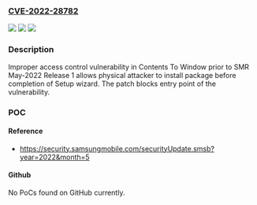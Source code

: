 ### [CVE-2022-28782](https://cve.mitre.org/cgi-bin/cvename.cgi?name=CVE-2022-28782)
![](https://img.shields.io/static/v1?label=Product&message=Samsung%20Mobile%20Devices&color=blue)
![](https://img.shields.io/static/v1?label=Version&message=n%2Fa&color=blue)
![](https://img.shields.io/static/v1?label=Vulnerability&message=CWE-424%3A%20Improper%20Protection%20of%20Alternate%20Path&color=brighgreen)

### Description

Improper access control vulnerability in Contents To Window prior to SMR May-2022 Release 1 allows physical attacker to install package before completion of Setup wizard. The patch blocks entry point of the vulnerability.

### POC

#### Reference
- https://security.samsungmobile.com/securityUpdate.smsb?year=2022&month=5

#### Github
No PoCs found on GitHub currently.

